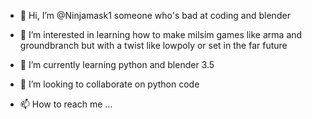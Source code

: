 - 👋 Hi, I’m @Ninjamask1 someone who's bad at coding and blender
- 👀 I’m interested in learning how to make milsim games like arma and groundbranch but with a twist like lowpoly or set in the far future
- 🌱 I’m currently learning python and blender 3.5
- 💞️ I’m looking to collaborate on python code

- 📫 How to reach me ...

<!---
Ninjamask1/Ninjamask1 is a ✨ special ✨ repository because its `README.md` (this file) appears on your GitHub profile.
You can click the Preview link to take a look at your changes.
--->
